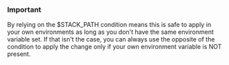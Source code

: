 ### Important

By relying on the $STACK&#95;PATH condition means this is safe to apply in your own environments as long as you don't have the same environment variable set. If that isn't the case, you can always use the opposite of the condition to apply the change only if your own environment variable is NOT present.



